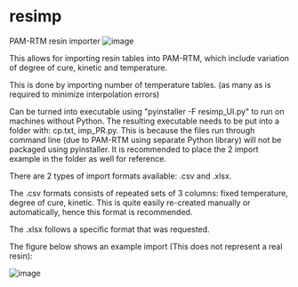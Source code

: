 # resimp
PAM-RTM resin importer
![image](https://user-images.githubusercontent.com/40354213/162161278-2a283522-4fcb-4346-bc00-495e04ff94a3.png)

This allows for importing resin tables into PAM-RTM, which include variation of degree of cure, kinetic and temperature.

This is done by importing number of temperature tables. (as many as is required to minimize interpolation errors)

Can be turned into executable using "pyinstaller -F resimp_UI.py" to run on machines without Python. The resulting executable needs to be put into a folder with: cp.txt, imp_PR.py. This is because the files run through command line (due to PAM-RTM using separate Python library) will not be packaged using pyinstaller. It is recommended to place the 2 import example in the folder as well for reference.

There are 2 types of import formats available: .csv and .xlsx. 

The .csv formats consists of repeated sets of 3 columns: fixed temperature, degree of cure, kinetic. This is quite easily re-created manually or automatically, hence this format is recommended. 

The .xlsx follows a specific format that was requested.

The figure below shows an example import (This does not represent a real resin):

![image](https://user-images.githubusercontent.com/40354213/161074898-e94f3b83-20cb-4169-b04f-85411cebe986.png)
